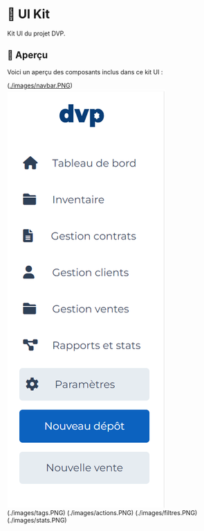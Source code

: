 # 🎨 UI Kit 

Kit UI du projet DVP.

## 🎨 Aperçu

Voici un aperçu des composants inclus dans ce kit UI :

([./images/navbar.PNG](https://github.com/TonyCse/KIT-UI/blob/main/images/navbar.PNG))
 <img src="https://github.com/TonyCse/KIT-UI/blob/main/images/navbar.PNG" alt="navbar"/>
(./images/tags.PNG)
(./images/actions.PNG)
(./images/filtres.PNG)
(./images/stats.PNG)
